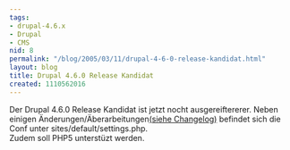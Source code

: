 ```yaml
---
tags:
- drupal-4.6.x
- Drupal
- CMS
nid: 8
permalink: "/blog/2005/03/11/drupal-4-6-0-release-kandidat.html"
layout: blog
title: Drupal 4.6.0 Release Kandidat
created: 1110562016
---
```

Der Drupal 4.6.0 Release Kandidat ist jetzt nocht ausgereiftererer.
Neben einigen Änderungen/Äberarbeitungen<a href="http://drupal.org/CHANGELOG.txt" target="blank">(siehe Changelog)</a> befindet sich die Conf unter sites/default/settings.php.<br />
Zudem soll PHP5 unterstüzt werden.
